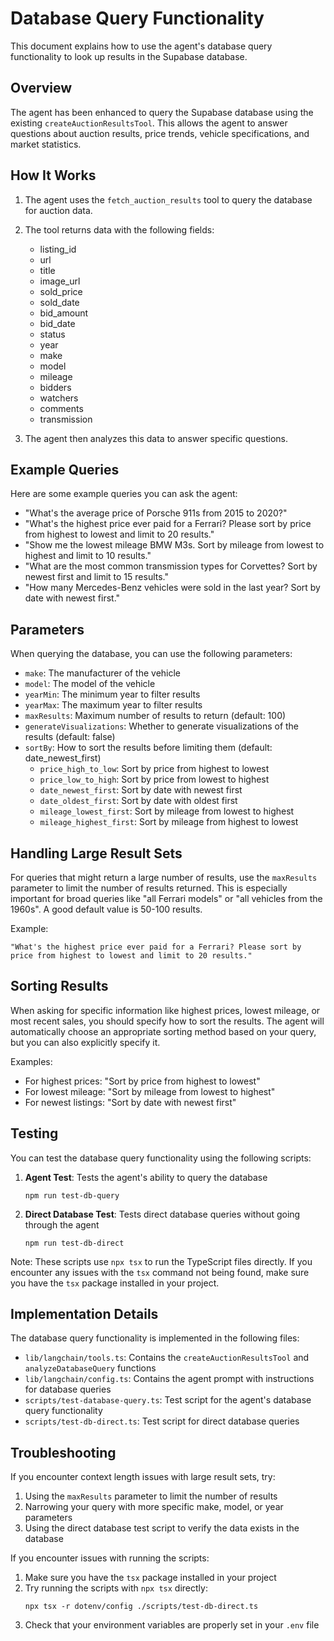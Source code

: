 # Database Query Functionality

This document explains how to use the agent's database query functionality to look up results in the Supabase database.

## Overview

The agent has been enhanced to query the Supabase database using the existing `createAuctionResultsTool`. This allows the agent to answer questions about auction results, price trends, vehicle specifications, and market statistics.

## How It Works

1. The agent uses the `fetch_auction_results` tool to query the database for auction data.
2. The tool returns data with the following fields:
   - listing_id
   - url
   - title
   - image_url
   - sold_price
   - sold_date
   - bid_amount
   - bid_date
   - status
   - year
   - make
   - model
   - mileage
   - bidders
   - watchers
   - comments
   - transmission

3. The agent then analyzes this data to answer specific questions.

## Example Queries

Here are some example queries you can ask the agent:

- "What's the average price of Porsche 911s from 2015 to 2020?"
- "What's the highest price ever paid for a Ferrari? Please sort by price from highest to lowest and limit to 20 results."
- "Show me the lowest mileage BMW M3s. Sort by mileage from lowest to highest and limit to 10 results."
- "What are the most common transmission types for Corvettes? Sort by newest first and limit to 15 results."
- "How many Mercedes-Benz vehicles were sold in the last year? Sort by date with newest first."

## Parameters

When querying the database, you can use the following parameters:

- `make`: The manufacturer of the vehicle
- `model`: The model of the vehicle
- `yearMin`: The minimum year to filter results
- `yearMax`: The maximum year to filter results
- `maxResults`: Maximum number of results to return (default: 100)
- `generateVisualizations`: Whether to generate visualizations of the results (default: false)
- `sortBy`: How to sort the results before limiting them (default: date_newest_first)
  - `price_high_to_low`: Sort by price from highest to lowest
  - `price_low_to_high`: Sort by price from lowest to highest
  - `date_newest_first`: Sort by date with newest first
  - `date_oldest_first`: Sort by date with oldest first
  - `mileage_lowest_first`: Sort by mileage from lowest to highest
  - `mileage_highest_first`: Sort by mileage from highest to lowest

## Handling Large Result Sets

For queries that might return a large number of results, use the `maxResults` parameter to limit the number of results returned. This is especially important for broad queries like "all Ferrari models" or "all vehicles from the 1960s". A good default value is 50-100 results.

Example:
```
"What's the highest price ever paid for a Ferrari? Please sort by price from highest to lowest and limit to 20 results."
```

## Sorting Results

When asking for specific information like highest prices, lowest mileage, or most recent sales, you should specify how to sort the results. The agent will automatically choose an appropriate sorting method based on your query, but you can also explicitly specify it.

Examples:
- For highest prices: "Sort by price from highest to lowest"
- For lowest mileage: "Sort by mileage from lowest to highest"
- For newest listings: "Sort by date with newest first"

## Testing

You can test the database query functionality using the following scripts:

1. **Agent Test**: Tests the agent's ability to query the database
   ```
   npm run test-db-query
   ```

2. **Direct Database Test**: Tests direct database queries without going through the agent
   ```
   npm run test-db-direct
   ```

Note: These scripts use `npx tsx` to run the TypeScript files directly. If you encounter any issues with the `tsx` command not being found, make sure you have the `tsx` package installed in your project.

## Implementation Details

The database query functionality is implemented in the following files:

- `lib/langchain/tools.ts`: Contains the `createAuctionResultsTool` and `analyzeDatabaseQuery` functions
- `lib/langchain/config.ts`: Contains the agent prompt with instructions for database queries
- `scripts/test-database-query.ts`: Test script for the agent's database query functionality
- `scripts/test-db-direct.ts`: Test script for direct database queries

## Troubleshooting

If you encounter context length issues with large result sets, try:

1. Using the `maxResults` parameter to limit the number of results
2. Narrowing your query with more specific make, model, or year parameters
3. Using the direct database test script to verify the data exists in the database

If you encounter issues with running the scripts:

1. Make sure you have the `tsx` package installed in your project
2. Try running the scripts with `npx tsx` directly:
   ```
   npx tsx -r dotenv/config ./scripts/test-db-direct.ts
   ```
3. Check that your environment variables are properly set in your `.env` file 